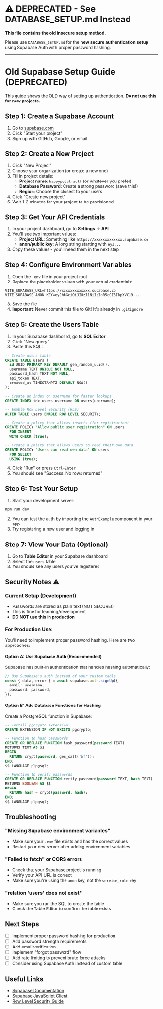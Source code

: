 # ⚠️ DEPRECATED - See DATABASE_SETUP.md Instead

**This file contains the old insecure setup method.**

Please use `DATABASE_SETUP.md` for the **new secure authentication setup** using Supabase Auth with proper password hashing.

---

# Old Supabase Setup Guide (DEPRECATED)

This guide shows the OLD way of setting up authentication. **Do not use this for new projects.**

## Step 1: Create a Supabase Account

1. Go to [supabase.com](https://supabase.com)
2. Click "Start your project"
3. Sign up with GitHub, Google, or email

## Step 2: Create a New Project

1. Click "New Project"
2. Choose your organization (or create a new one)
3. Fill in project details:
   - **Project name**: `happypotat-auth` (or whatever you prefer)
   - **Database Password**: Create a strong password (save this!)
   - **Region**: Choose the closest to your users
4. Click "Create new project"
5. Wait 1-2 minutes for your project to be provisioned

## Step 3: Get Your API Credentials

1. In your project dashboard, go to **Settings** → **API**
2. You'll see two important values:
   - **Project URL**: Something like `https://xxxxxxxxxxxxx.supabase.co`
   - **anon/public key**: A long string starting with `eyJ...`
3. Copy these values - you'll need them in the next step

## Step 4: Configure Environment Variables

1. Open the `.env` file in your project root
2. Replace the placeholder values with your actual credentials:

```env
VITE_SUPABASE_URL=https://xxxxxxxxxxxxx.supabase.co
VITE_SUPABASE_ANON_KEY=eyJhbGciOiJIUzI1NiIsInR5cCI6IkpXVCJ9...
```

3. Save the file
4. **Important**: Never commit this file to Git! It's already in `.gitignore`

## Step 5: Create the Users Table

1. In your Supabase dashboard, go to **SQL Editor**
2. Click "New query"
3. Paste this SQL:

```sql
-- Create users table
CREATE TABLE users (
  id UUID PRIMARY KEY DEFAULT gen_random_uuid(),
  username TEXT UNIQUE NOT NULL,
  password_hash TEXT NOT NULL,
  api_token TEXT,
  created_at TIMESTAMPTZ DEFAULT NOW()
);

-- Create an index on username for faster lookups
CREATE INDEX idx_users_username ON users(username);

-- Enable Row Level Security (RLS)
ALTER TABLE users ENABLE ROW LEVEL SECURITY;

-- Create a policy that allows inserts (for registration)
CREATE POLICY "Allow public user registration" ON users
  FOR INSERT
  WITH CHECK (true);

-- Create a policy that allows users to read their own data
CREATE POLICY "Users can read own data" ON users
  FOR SELECT
  USING (true);
```

4. Click "Run" or press `Ctrl+Enter`
5. You should see "Success. No rows returned"

## Step 6: Test Your Setup

1. Start your development server:
```bash
npm run dev
```

2. You can test the auth by importing the `AuthExample` component in your app
3. Try registering a new user and logging in

## Step 7: View Your Data (Optional)

1. Go to **Table Editor** in your Supabase dashboard
2. Select the `users` table
3. You should see any users you've registered

## Security Notes ⚠️

### Current Setup (Development)
- Passwords are stored as plain text (NOT SECURE!)
- This is fine for learning/development
- **DO NOT use this in production**

### For Production Use:
You'll need to implement proper password hashing. Here are two approaches:

#### Option A: Use Supabase Auth (Recommended)
Supabase has built-in authentication that handles hashing automatically:
```typescript
// Use Supabase's auth instead of your custom table
const { data, error } = await supabase.auth.signUp({
  email: username,
  password: password,
});
```

#### Option B: Add Database Functions for Hashing
Create a PostgreSQL function in Supabase:
```sql
-- Install pgcrypto extension
CREATE EXTENSION IF NOT EXISTS pgcrypto;

-- Function to hash passwords
CREATE OR REPLACE FUNCTION hash_password(password TEXT)
RETURNS TEXT AS $$
BEGIN
  RETURN crypt(password, gen_salt('bf'));
END;
$$ LANGUAGE plpgsql;

-- Function to verify passwords
CREATE OR REPLACE FUNCTION verify_password(password TEXT, hash TEXT)
RETURNS BOOLEAN AS $$
BEGIN
  RETURN hash = crypt(password, hash);
END;
$$ LANGUAGE plpgsql;
```

## Troubleshooting

### "Missing Supabase environment variables"
- Make sure your `.env` file exists and has the correct values
- Restart your dev server after adding environment variables

### "Failed to fetch" or CORS errors
- Check that your Supabase project is running
- Verify your API URL is correct
- Make sure you're using the `anon` key, not the `service_role` key

### "relation 'users' does not exist"
- Make sure you ran the SQL to create the table
- Check the Table Editor to confirm the table exists

## Next Steps

- [ ] Implement proper password hashing for production
- [ ] Add password strength requirements
- [ ] Add email verification
- [ ] Implement "forgot password" flow
- [ ] Add rate limiting to prevent brute force attacks
- [ ] Consider using Supabase Auth instead of custom table

## Useful Links

- [Supabase Documentation](https://supabase.com/docs)
- [Supabase JavaScript Client](https://supabase.com/docs/reference/javascript/introduction)
- [Row Level Security Guide](https://supabase.com/docs/guides/auth/row-level-security)

